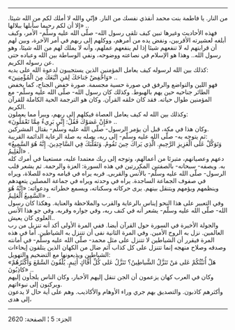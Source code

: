 ------------------------------------------------------------------------

من النار. يا فاطمة بنت محمد أنقذي نفسك من النار. فإنّي والله لا أملك لكم
من الله شيئا. إلا أن لكم رحيما سأبلها ببلالها» ..  
فهذه الأحاديث وغيرها تبين كيف تلقى رسول الله- صلّى الله عليه وسلّم- الأمر،
وكيف أبلغه لعشيرته الأقربين، ونفض يده من أمرهم، ووكلهم إلى ربهم في أمر
الآخرة، وبين لهم أن قرابتهم له لا تنفعهم شيئا إذا لم ينفعهم عملهم، وأنه
لا يملك لهم من الله شيئا، وهو رسول الله.. وهذا هو الإسلام في نصاعته
ووضوحه، ونفي الوساطة بين الله وعباده حتى عن رسوله الكريم.  
كذلك بين الله لرسوله كيف يعامل المؤمنين الذين يستجيبون لدعوة الله على
يديه:  
«وَاخْفِضْ جَناحَكَ لِمَنِ اتَّبَعَكَ مِنَ الْمُؤْمِنِينَ» ..  
فهو اللين والتواضع والرفق في صورة حسية مجسمة. صورة خفض الجناح، كما يخفض
الطائر جناحيه حين يهم بالهبوط. وكذلك كان رسول الله- صلّى الله عليه وسلّم-
مع المؤمنين طوال حياته. فقد كان خلقه القرآن. وكان هو الترجمة الحية
الكاملة للقرآن الكريم.  
وكذلك بين الله له كيف يعامل العصاة فيكلهم إلى ربهم، ويبرأ مما يعملون:  
«فَإِنْ عَصَوْكَ فَقُلْ: إِنِّي بَرِيءٌ مِمَّا تَعْمَلُونَ» ..  
وكان هذا في مكة، قبل أن يؤمر الرسول- صلّى الله عليه وسلّم- بقتال
المشركين.  
ثم يتوجه به- صلّى الله عليه وسلّم- إلى ربه، يصله به صلة الرعاية الدائمة
القريبة:  
«وَتَوَكَّلْ عَلَى الْعَزِيزِ الرَّحِيمِ. الَّذِي يَراكَ حِينَ تَقُومُ. وَتَقَلُّبَكَ فِي السَّاجِدِينَ. إِنَّهُ هُوَ
السَّمِيعُ الْعَلِيمُ» .  
دعهم وعصيانهم، متبرئا من أعمالهم، وتوجه إلى ربك معتمدا عليه، مستعينا في
أمرك كله به. ويصفه- سبحانه- بالصفتين المكررتين في هذه السورة: العزة
والرحمة. ثم يشعر قلب الرسول- صلّى الله عليه وسلّم- بالأنس والقربى. فربه
يراه في قيامه وحده للصلاة، ويراه في صفوف الجماعة الساجدة. يراه في وحدته
ويراه في جماعة المصلين يتعهدهم وينظمهم ويؤمهم ويتنقل بينهم. يرى حركاته
وسكناته، ويسمع خطراته ودعواته: «إِنَّهُ هُوَ السَّمِيعُ الْعَلِيمُ» ..  
وفي التعبير على هذا النحو إيناس بالرعاية والقرب والملاحظة والعناية.
وهكذا كان رسول الله- صلّى الله عليه وسلّم- يشعر أنه في كنف ربه، وفي جواره
وقربه. وفي جو هذا الأنس العلوي كان يعيش..  
والجولة الأخيرة في السورة حول القرآن أيضا. ففي المرة الأولى أكد أنه
تنزيل من رب العالمين. نزل به الروح الأمين. وفي المرة الثانية نفى أن
تتنزل به الشياطين. أما في هذه المرة فيقرر أن الشياطين لا تتنزل على مثل
محمد- صلّى الله عليه وسلّم- في أمانته وصدقه وصلاح منهجه إنما تتنزل على كل
كذاب آثم ضال من الكهان الذين يتلقون إيحاءات الشياطين ويذيعونها مع
التضخيم والتهويل:  
«هَلْ أُنَبِّئُكُمْ عَلى مَنْ تَنَزَّلُ الشَّياطِينُ؟ تَنَزَّلُ عَلى كُلِّ أَفَّاكٍ أَثِيمٍ. يُلْقُونَ السَّمْعَ
وَأَكْثَرُهُمْ كاذِبُونَ» ..  
وكان في العرب كهان يزعمون أن الجن تنقل إليهم الأخبار، وكان الناس يلجأون
إليهم ويركنون إلى نبوءاتهم.  
وأكثرهم كاذبون. والتصديق بهم جري وراء الأوهام والأكاذيب. وهم على أية حال
لا يدعون إلى هدى،

------------------------------------------------------------------------

الجزء: 5 ¦ الصفحة: 2620
